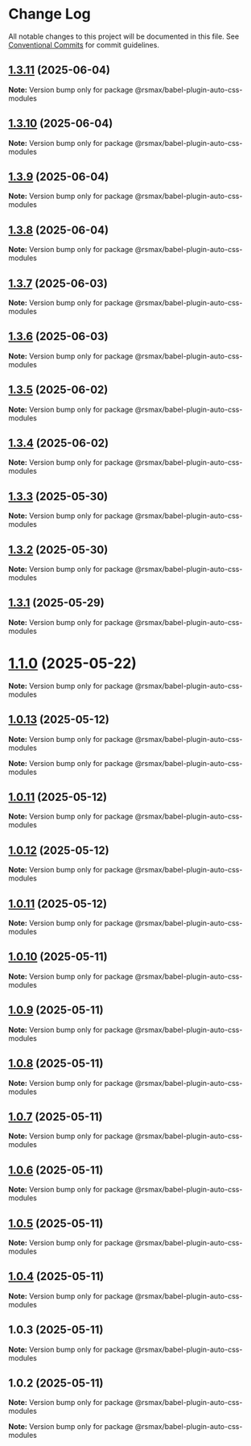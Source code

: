 # Change Log

All notable changes to this project will be documented in this file.
See [Conventional Commits](https://conventionalcommits.org) for commit guidelines.

## [1.3.11](https://github.com/remaxjs/remax/compare/v1.3.8...v1.3.11) (2025-06-04)

**Note:** Version bump only for package @rsmax/babel-plugin-auto-css-modules

## [1.3.10](https://github.com/remaxjs/remax/compare/v1.3.9...v1.3.10) (2025-06-04)

**Note:** Version bump only for package @rsmax/babel-plugin-auto-css-modules

## [1.3.9](https://github.com/remaxjs/remax/compare/v1.3.8...v1.3.9) (2025-06-04)

**Note:** Version bump only for package @rsmax/babel-plugin-auto-css-modules

## [1.3.8](https://github.com/remaxjs/remax/compare/v1.3.7...v1.3.8) (2025-06-04)

**Note:** Version bump only for package @rsmax/babel-plugin-auto-css-modules

## [1.3.7](https://github.com/remaxjs/remax/compare/v1.3.6...v1.3.7) (2025-06-03)

**Note:** Version bump only for package @rsmax/babel-plugin-auto-css-modules

## [1.3.6](https://github.com/remaxjs/remax/compare/v1.3.5...v1.3.6) (2025-06-03)

**Note:** Version bump only for package @rsmax/babel-plugin-auto-css-modules

## [1.3.5](https://github.com/remaxjs/remax/compare/v1.3.4...v1.3.5) (2025-06-02)

**Note:** Version bump only for package @rsmax/babel-plugin-auto-css-modules

## [1.3.4](https://github.com/remaxjs/remax/compare/v1.3.3...v1.3.4) (2025-06-02)

**Note:** Version bump only for package @rsmax/babel-plugin-auto-css-modules

## [1.3.3](https://github.com/remaxjs/remax/compare/v1.3.2...v1.3.3) (2025-05-30)

**Note:** Version bump only for package @rsmax/babel-plugin-auto-css-modules

## [1.3.2](https://github.com/remaxjs/remax/compare/v1.3.1...v1.3.2) (2025-05-30)

**Note:** Version bump only for package @rsmax/babel-plugin-auto-css-modules

## [1.3.1](https://github.com/remaxjs/remax/compare/v1.1.2...v1.3.1) (2025-05-29)

**Note:** Version bump only for package @rsmax/babel-plugin-auto-css-modules

# [1.1.0](https://github.com/remaxjs/remax/compare/v1.0.13...v1.1.0) (2025-05-22)

**Note:** Version bump only for package @rsmax/babel-plugin-auto-css-modules

## [1.0.13](https://github.com/remaxjs/remax/compare/v1.0.12...v1.0.13) (2025-05-12)

**Note:** Version bump only for package @rsmax/babel-plugin-auto-css-modules

**Note:** Version bump only for package @rsmax/babel-plugin-auto-css-modules

## [1.0.11](https://github.com/remaxjs/remax/compare/v1.0.12...v1.0.11) (2025-05-12)

**Note:** Version bump only for package @rsmax/babel-plugin-auto-css-modules

## [1.0.12](https://github.com/remaxjs/remax/compare/v1.0.11...v1.0.12) (2025-05-12)

**Note:** Version bump only for package @rsmax/babel-plugin-auto-css-modules

## [1.0.11](https://github.com/remaxjs/remax/compare/v1.0.10...v1.0.11) (2025-05-12)

**Note:** Version bump only for package @rsmax/babel-plugin-auto-css-modules

## [1.0.10](https://github.com/remaxjs/remax/compare/v1.0.9...v1.0.10) (2025-05-11)

**Note:** Version bump only for package @rsmax/babel-plugin-auto-css-modules

## [1.0.9](https://github.com/remaxjs/remax/compare/v1.0.8...v1.0.9) (2025-05-11)

**Note:** Version bump only for package @rsmax/babel-plugin-auto-css-modules

## [1.0.8](https://github.com/remaxjs/remax/compare/v1.0.7...v1.0.8) (2025-05-11)

**Note:** Version bump only for package @rsmax/babel-plugin-auto-css-modules

## [1.0.7](https://github.com/remaxjs/remax/compare/v1.0.6...v1.0.7) (2025-05-11)

**Note:** Version bump only for package @rsmax/babel-plugin-auto-css-modules

## [1.0.6](https://github.com/remaxjs/remax/compare/v1.0.5...v1.0.6) (2025-05-11)

**Note:** Version bump only for package @rsmax/babel-plugin-auto-css-modules

## [1.0.5](https://github.com/remaxjs/remax/compare/v1.0.4...v1.0.5) (2025-05-11)

**Note:** Version bump only for package @rsmax/babel-plugin-auto-css-modules

## [1.0.4](https://github.com/remaxjs/remax/compare/v1.0.3...v1.0.4) (2025-05-11)

**Note:** Version bump only for package @rsmax/babel-plugin-auto-css-modules

## 1.0.3 (2025-05-11)

**Note:** Version bump only for package @rsmax/babel-plugin-auto-css-modules

## 1.0.2 (2025-05-11)

**Note:** Version bump only for package @rsmax/babel-plugin-auto-css-modules

**Note:** Version bump only for package @rsmax/babel-plugin-auto-css-modules
